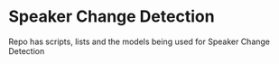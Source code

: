 # Speaker Change Detection

Repo has scripts, lists and the models being used for Speaker Change Detection
